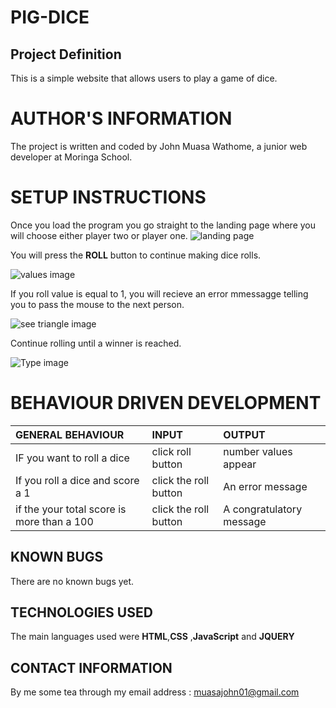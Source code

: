 #   PIG-DICE

## Project Definition
This is a simple website that allows users to play a game of dice.

# AUTHOR'S INFORMATION
The project is written and coded by John Muasa Wathome, a junior web developer at Moringa School.

# SETUP INSTRUCTIONS
Once you load the program you go straight to the landing page where you will choose either player  two or player one.
![landing page](images/landing.png)

You will press the **ROLL** button to continue making dice rolls.

![values image](images/intro.png)

If you roll value is equal to 1, you will recieve an error mmessagge telling you to pass the mouse to the next person.

![see triangle image](images/quiz.png)

Continue rolling until a winner is reached.

![Type image](images/submit.png)


# BEHAVIOUR DRIVEN DEVELOPMENT
| GENERAL BEHAVIOUR | INPUT | OUTPUT|
|:------------------|:--------|:-----------|
|IF you want to roll a dice| click roll button| number values appear|
|If you roll a dice and score a 1|click the roll button|An error message |
|if the your total score is more than a 100 |click the roll button|A congratulatory message|

## KNOWN BUGS
There are no known bugs yet.

## TECHNOLOGIES USED
The main languages used were **HTML**,**CSS** ,**JavaScript** and **JQUERY**

## CONTACT INFORMATION
By me some tea through my email address : <muasajohn01@gmail.com>
